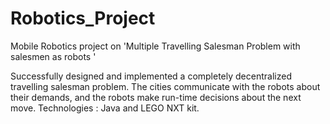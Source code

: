 # Robotics_Project
Mobile Robotics project on 'Multiple Travelling Salesman Problem with salesmen as robots '

Successfully designed and implemented a completely decentralized travelling salesman problem. 
The cities communicate with the robots about their demands, and the robots make run-time decisions about the next move. 
Technologies : Java and LEGO NXT kit.
